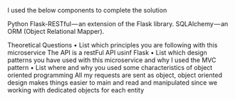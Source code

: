 
I used the below components to complete the solution

Python
Flask-RESTful — an extension of the Flask library.
SQLAlchemy — an ORM (Object Relational Mapper).


Theoretical Questions
• List which principles you are following with this microservice
    The API is a restFul API usinf Flask
• List which design patterns you have used with this microservice and why
    I used the MVC pattern
• List where and why you used some characteristics of object oriented programming
    All my requests are sent  as object, object oriented design makes things easier to main and read and manipulated since we working with dedicated objects for each entity